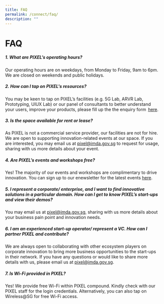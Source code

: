 ```yaml
---
title: FAQ
permalink: /connect/faq/
description: ""
---
```

# FAQ

##### 1. What are PIXEL’s operating hours?

Our operating hours are on weekdays, from Monday to Friday, 9am to 6pm. <br> We are closed on weekends and public holidays. 

##### 2. How can I tap on PIXEL's resources?

You may be keen to tap on PIXEL’s facilities (e.g. 5G Lab, ARVR Lab, Prototyping, UIUX Lab) or our panel of consultants to better understand your users, improve your products, please fill up the the enquiry form  [here](https://form.gov.sg/5f9a4b40b4e12c0011d5e0a5). 

##### 3. Is the space available for rent or lease?

As PIXEL is not a commercial service provider, our facilities are not for hire. We are open to supporting innovation-related events at our space. If you are interested, you may email us at [pixel@imda.gov.sg](mailto:pixel@imda.gov.sg) to request for usage, sharing with us more details about your event.

##### 4. Are PIXEL’s events and workshops free?

Yes! The majority of our events and workshops are complimentary to drive innovation. You can sign up to our enewsletter for the latest events [here](https://form.gov.sg/#!/5f6327d424978a001130835c).

##### 5. I represent a corporate/ enterprise, and I want to find innovative solutions in a particular domain. How can I get to know PIXEL’s start-ups and view their demos?&nbsp;

You may email us at [pixel@imda.gov.sg](mailto:pixel@imda.gov.sg), sharing with us more details about your business pain point and innovation needs.

##### 6. I am an experienced start-up operator/ represent a VC. How can I partner PIXEL and contribute? 
We are always open to collaborating with other ecosystem players on corporate innovation to bring more business opportunities to the start-ups in their network. If you have any questions or would like to share more details with us, please email us at pixel@imda.gov.sg. 

##### 7. Is Wi-Fi provided in PIXEL?

Yes! We provide free Wi-Fi within PIXEL compound. Kindly check with our PIXEL staff for the login credentials. Alternatively, you can also tap on Wireless@SG for free Wi-Fi access.